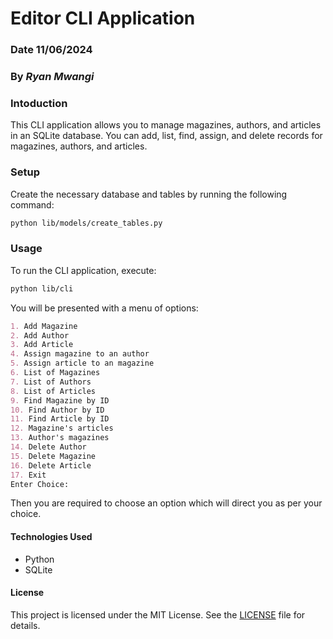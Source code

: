 # Editor CLI Application
### Date 11/06/2024
### By *Ryan Mwangi*

### Intoduction
This CLI application allows you to manage magazines, authors, and articles in an SQLite database. You can add, list, find, assign, and delete records for magazines, authors, and articles.

### Setup
Create the necessary database and tables by running the following command:
```bash
python lib/models/create_tables.py
```
### Usage
To run the CLI application, execute:
```bash
python lib/cli
```
You will be presented with a menu of options:
```markdown
1. Add Magazine
2. Add Author
3. Add Article
4. Assign magazine to an author
5. Assign article to an magazine
6. List of Magazines
7. List of Authors
8. List of Articles
9. Find Magazine by ID
10. Find Author by ID
11. Find Article by ID
12. Magazine's articles
13. Author's magazines
14. Delete Author
15. Delete Magazine
16. Delete Article
17. Exit
Enter Choice: 
```
Then you are required to choose an option which will direct you as per your choice.

#### Technologies Used
- Python
- SQLite

#### License
This project is licensed under the MIT License. See the [LICENSE](LICENSE) file for details.

